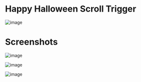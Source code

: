 # Happy Halloween Scroll Trigger

![image](https://user-images.githubusercontent.com/72864817/173788759-01277117-a6cd-4208-8c03-9021bc0a0240.png)

# Screenshots

![image](https://user-images.githubusercontent.com/72864817/174238623-ff27b6b9-89ab-4230-bd4c-f48fc5762699.png)

![image](https://user-images.githubusercontent.com/72864817/174238746-da8659c0-8900-4f04-bb41-c8ab8058aed2.png)

![image](https://user-images.githubusercontent.com/72864817/174238890-c01d9090-03e4-4754-a2e0-a3b0d6a60b0a.png)
